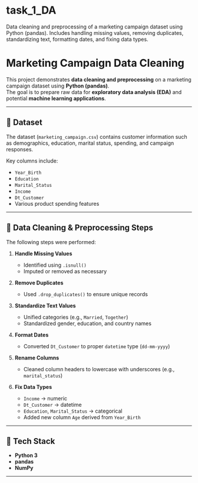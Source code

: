 # task_1_DA
Data cleaning and preprocessing of a marketing campaign dataset using Python (pandas). Includes handling missing values, removing duplicates, standardizing text, formatting dates, and fixing data types.
# Marketing Campaign Data Cleaning

This project demonstrates **data cleaning and preprocessing** on a marketing campaign dataset using **Python (pandas)**.  
The goal is to prepare raw data for **exploratory data analysis (EDA)** and potential **machine learning applications**.

---

## 📌 Dataset
The dataset (`marketing_campaign.csv`) contains customer information such as demographics, education, marital status, spending, and campaign responses.  

Key columns include:
- `Year_Birth`
- `Education`
- `Marital_Status`
- `Income`
- `Dt_Customer`
- Various product spending features

---

## 🔧 Data Cleaning & Preprocessing Steps
The following steps were performed:

1. **Handle Missing Values**
   - Identified using `.isnull()`
   - Imputed or removed as necessary

2. **Remove Duplicates**
   - Used `.drop_duplicates()` to ensure unique records

3. **Standardize Text Values**
   - Unified categories (e.g., `Married`, `Together`)
   - Standardized gender, education, and country names

4. **Format Dates**
   - Converted `Dt_Customer` to proper `datetime` type (`dd-mm-yyyy`)

5. **Rename Columns**
   - Cleaned column headers to lowercase with underscores (e.g., `marital_status`)

6. **Fix Data Types**
   - `Income` → numeric
   - `Dt_Customer` → datetime
   - `Education`, `Marital_Status` → categorical
   - Added new column `Age` derived from `Year_Birth`

---

## 🚀 Tech Stack
- **Python 3**
- **pandas**
- **NumPy**

---




